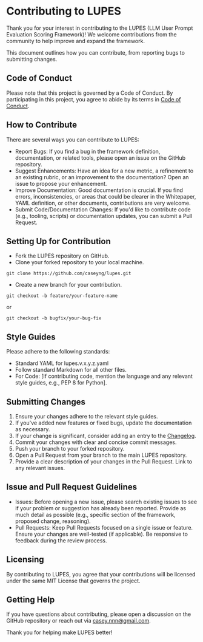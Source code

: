 # Contributing to LUPES
Thank you for your interest in contributing to the LUPES (LLM User Prompt Evaluation Scoring Framework)! We welcome contributions from the community to help improve and expand the framework.

This document outlines how you can contribute, from reporting bugs to submitting changes.

## Code of Conduct
Please note that this project is governed by a Code of Conduct. By participating in this project, you agree to abide by its terms in [Code of Conduct](CODE_OF_CONDUCT.md).

## How to Contribute
There are several ways you can contribute to LUPES:
- Report Bugs: If you find a bug in the framework definition, documentation, or related tools, please open an issue on the GitHub repository.
- Suggest Enhancements: Have an idea for a new metric, a refinement to an existing rubric, or an improvement to the documentation? Open an issue to propose your enhancement.
- Improve Documentation: Good documentation is crucial. If you find errors, inconsistencies, or areas that could be clearer in the Whitepaper, YAML definition, or other documents, contributions are very welcome.
- Submit Code/Documentation Changes: If you'd like to contribute code (e.g., tooling, scripts) or documentation updates, you can submit a Pull Request.

## Setting Up for Contribution
- Fork the LUPES repository on GitHub.
- Clone your forked repository to your local machine.

``` git clone https://github.com/caseyng/lupes.git ```

- Create a new branch for your contribution.

``` git checkout -b feature/your-feature-name ```

or

``` git checkout -b bugfix/your-bug-fix ```

## Style Guides
Please adhere to the following standards:
- Standard YAML for lupes.v.x.y.z.yaml
- Follow standard Markdown for all other files.
- For Code: [If contributing code, mention the language and any relevant style guides, e.g., PEP 8 for Python].

## Submitting Changes
1. Ensure your changes adhere to the relevant style guides.
2. If you've added new features or fixed bugs, update the documentation as necessary.
3. If your change is significant, consider adding an entry to the [Changelog](Changelog.md).
4. Commit your changes with clear and concise commit messages.
5. Push your branch to your forked repository.
6. Open a Pull Request from your branch to the main LUPES repository.
7. Provide a clear description of your changes in the Pull Request. Link to any relevant issues.

## Issue and Pull Request Guidelines
- Issues: Before opening a new issue, please search existing issues to see if your problem or suggestion has already been reported. Provide as much detail as possible (e.g., specific section of the framework, proposed change, reasoning).
- Pull Requests: Keep Pull Requests focused on a single issue or feature. Ensure your changes are well-tested (if applicable). Be responsive to feedback during the review process.

## Licensing
By contributing to LUPES, you agree that your contributions will be licensed under the same MIT License that governs the project.

## Getting Help
If you have questions about contributing, please open a discussion on the GitHub repository or reach out via casey.nnn@gmail.com.

Thank you for helping make LUPES better!
